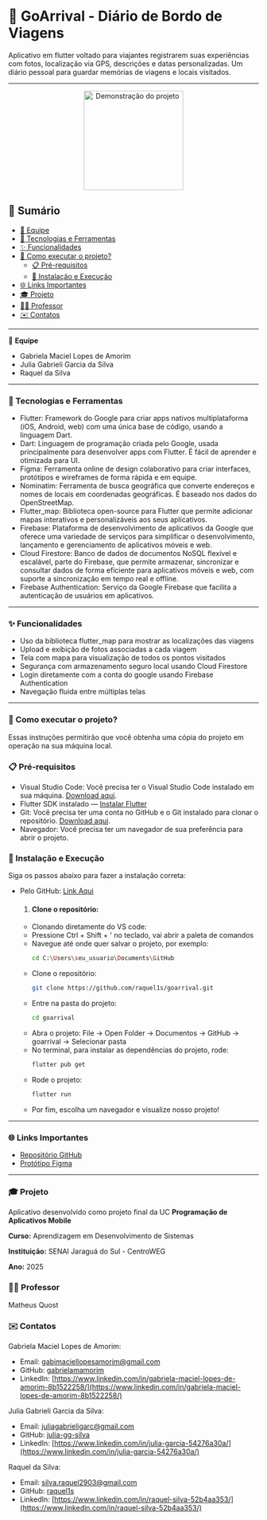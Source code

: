 # 📍 GoArrival - Diário de Bordo de Viagens

Aplicativo em flutter voltado para viajantes registrarem suas experiências com fotos, localização via GPS, descrições e datas personalizadas. Um diário pessoal para guardar memórias de viagens e locais visitados.

---

<p align="center">
  <img src="assets/goarrival.gif" alt="Demonstração do projeto" height="200" />
</p>

## 📑 Sumário

- [👥 Equipe](#-equipe)
- [🚀 Tecnologias e Ferramentas](#-tecnologias-e-ferramentas)
- [✨ Funcionalidades](#-funcionalidades)
- [📂 Como executar o projeto?](#-como-executar-o-projeto)
  - [📋 Pré-requisitos](#-pré-requisitos)
  - [🔧 Instalação e Execução](#-instalação-e-execução)
- [🌐 Links Importantes](#-links-importantes)
- [🎓 Projeto](#-projeto)
- [👨‍🏫 Professor](#-professor)
- [✉️ Contatos](#-contatos)

---

👥 **Equipe**
- Gabriela Maciel Lopes de Amorim
- Julia Gabrieli Garcia da Silva
- Raquel da Silva

---

### 🚀 Tecnologias e Ferramentas

- Flutter: Framework do Google para criar apps nativos multiplataforma (iOS, Android, web) com uma única base de código, usando a linguagem Dart.
- Dart: Linguagem de programação criada pelo Google, usada principalmente para desenvolver apps com Flutter. É fácil de aprender e otimizada para UI.
- Figma: Ferramenta online de design colaborativo para criar interfaces, protótipos e wireframes de forma rápida e em equipe.
- Nominatim: Ferramenta de busca geográfica que converte endereços e nomes de locais em coordenadas geográficas. É baseado nos dados do OpenStreetMap.
- Flutter_map: Biblioteca open-source para Flutter que permite adicionar mapas interativos e personalizáveis aos seus aplicativos.
- Firebase: Plataforma de desenvolvimento de aplicativos da Google que oferece uma variedade de serviços para simplificar o desenvolvimento, lançamento e gerenciamento de aplicativos móveis e web.
- Cloud Firestore: Banco de dados de documentos NoSQL flexível e escalável, parte do Firebase, que permite armazenar, sincronizar e consultar dados de forma eficiente para aplicativos móveis e web, com suporte a sincronização em tempo real e offline.
- Firebase Authentication: Serviço da Google Firebase que facilita a autenticação de usuários em aplicativos. 

--- 

### ✨ Funcionalidades

- Uso da biblioteca flutter_map para mostrar as localizações das viagens  
- Upload e exibição de fotos associadas a cada viagem  
- Tela com mapa para visualização de todos os pontos visitados  
- Segurança com armazenamento seguro local usando Cloud Firestore
- Login diretamente com a conta do google usando Firebase Authentication
- Navegação fluida entre múltiplas telas

---

### 📂 Como executar o projeto?

Essas instruções permitirão que você obtenha uma cópia do projeto em operação na sua máquina local.

### 📋 Pré-requisitos

- Visual Studio Code: Você precisa ter o Visual Studio Code instalado em sua máquina. [Download aqui](https://code.visualstudio.com/).
- Flutter SDK instalado — [Instalar Flutter](https://docs.flutter.dev/get-started/install)  
- Git: Você precisa ter uma conta no GitHub e o Git instalado para clonar o repositório. [Download aqui](https://git-scm.com/).
- Navegador: Você precisa ter um navegador de sua preferência para abrir o projeto.

### 🔧 Instalação e Execução

Siga os passos abaixo para fazer a instalação correta:

- Pelo GitHub: [Link Aqui](https://github.com/)

  1. #### Clone o repositório:
   - Clonando diretamente do VS code:
   - Pressione Ctrl + Shift + ' no teclado, vai abrir a paleta de comandos
   - Navegue até onde quer salvar o projeto, por exemplo:
     ```bash
     cd C:\Users\seu_usuario\Documents\GitHub
   - Clone o repositório:
     ```bash
     git clone https://github.com/raquel1s/goarrival.git
   - Entre na pasta do projeto:
     ```bash
     cd goarrival
   - Abra o projeto: File -> Open Folder -> Documentos -> GitHub -> goarrival -> Selecionar pasta
   - No terminal, para instalar as dependências do projeto, rode:
     ```bash
     flutter pub get
   - Rode o projeto:
     ```bash
     flutter run
   - Por fim, escolha um navegador e visualize nosso projeto!
 
---

 ### 🌐 Links Importantes

 - [Repositório GitHub](https://github.com/raquel1s/goarrival.git)
 - [Protótipo Figma](https://www.figma.com/design/vxQRequ0V4sRJJSvsQOP1B/Di%C3%A1rio-de-Bordo-de-Viagens?node-id=0-1&p=f&t=hwILh8NuWy6Wlo7E-0)

---

### 🎓 Projeto

Aplicativo desenvolvido como projeto final da UC **Programação de Aplicativos Mobile**

**Curso:** Aprendizagem em Desenvolvimento de Sistemas

**Instituição:** SENAI Jaraguá do Sul - CentroWEG

**Ano:** 2025

### 👨‍🏫 Professor
Matheus Quost

### ✉️ Contatos

Gabriela Maciel Lopes de Amorim: 
- Email: [gabimaciellopesamorim@gmail.com](gabimaciellopesamorim@gmail.com)
- GitHub: [gabrielamamorim](https://github.com/gabrielamamorim)
- LinkedIn: [https://www.linkedin.com/in/gabriela-maciel-lopes-de-amorim-8b1522258/](https://www.linkedin.com/in/gabriela-maciel-lopes-de-amorim-8b1522258/)

Julia Gabrieli Garcia da Silva:
- Email: [juliagabrieligarc@gmail.com](juliagabrieligarc@gmail.com)
- GitHub: [julia-gg-silva](https://github.com/julia-gg-silva)
- LinkedIn: [https://www.linkedin.com/in/julia-garcia-54276a30a/](https://www.linkedin.com/in/julia-garcia-54276a30a/)

Raquel da Silva:
- Email: [silva.raquel2903@gmail.com](silva.raquel2903@gmail.com)
- GitHub: [raquel1s](https://github.com/raquel1s)
- LinkedIn: [https://www.linkedin.com/in/raquel-silva-52b4aa353/](https://www.linkedin.com/in/raquel-silva-52b4aa353/)
